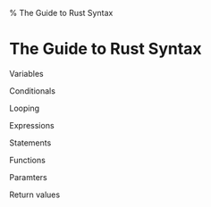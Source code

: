 % The Guide to Rust Syntax

The Guide to Rust Syntax
=========================

Variables

Conditionals

Looping

Expressions

Statements

Functions

Paramters

Return values
